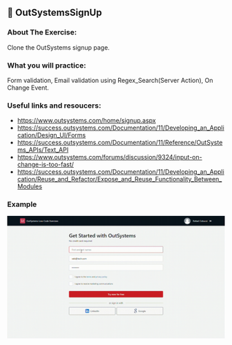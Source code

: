 ## :ledger: OutSystemsSignUp

### About The Exercise:

Clone the OutSystems signup page. 

### What you will practice:

Form validation, Email validation using Regex_Search(Server Action), On Change Event.

### Useful links and resoucers:

- https://www.outsystems.com/home/signup.aspx
- https://success.outsystems.com/Documentation/11/Developing_an_Application/Design_UI/Forms
- https://success.outsystems.com/Documentation/11/Reference/OutSystems_APIs/Text_API
- https://www.outsystems.com/forums/discussion/9324/input-on-change-is-too-fast/
- https://success.outsystems.com/Documentation/11/Developing_an_Application/Reuse_and_Refactor/Expose_and_Reuse_Functionality_Between_Modules


### Example
![](./Samples/OutSystemsSignUp.gif)

